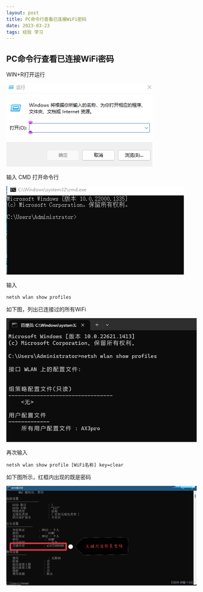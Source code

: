 ```yaml
---
layout: post
title: PC命令行查看已连接WiFi密码
date: 2023-03-23 
tags: 经验 学习    
---
```


## PC命令行查看已连接WiFi密码

WIN+R打开运行

![](/images/posts/github/032301.png)

输入 CMD  打开命令行

![](/images/posts/github/032302.png)

输入

```
netsh wlan show profiles
```

如下图，列出已连接过的所有WiFi

![](/images/posts/github/032303.png)

再次输入

```
netsh wlan show profile [WiFi名称] key=clear
```

如下图所示，红框内出现的既是密码

![](/images/posts/github/032304.png)
